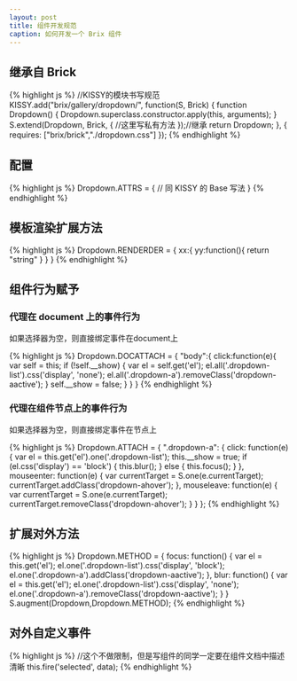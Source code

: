```yaml
---
layout: post
title: 组件开发规范
caption: 如何开发一个 Brix 组件
---
```


## 继承自 Brick

{% highlight js %}
//KISSY的模块书写规范
KISSY.add("brix/gallery/dropdown/", function(S, Brick) {
    function Dropdown() {
        Dropdown.superclass.constructor.apply(this, arguments);
    }
    S.extend(Dropdown, Brick, {
        //这里写私有方法
        });//继承
    return Dropdown;
}, {
    requires: ["brix/brick","./dropdown.css"]
});
{% endhighlight %}

## 配置

{% highlight js %}
Dropdown.ATTRS = {
    // 同 KISSY 的 Base 写法
}
{% endhighlight %}

## 模板渲染扩展方法

{% highlight js %}
Dropdown.RENDERDER = {
    xx:{
        yy:function(){
            return "string"
        }
    }
}
{% endhighlight %}

## 组件行为赋予

### 代理在 document 上的事件行为

如果选择器为空，则直接绑定事件在document上

{% highlight js %}
Dropdown.DOCATTACH = {
    "body":{
        click:function(e){
            var self = this;
            if (!self.__show) {
                var el = self.get('el');
                el.all('.dropdown-list').css('display', 'none');
                el.all('.dropdown-a').removeClass('dropdown-aactive');
            }
            self.__show = false;
        }
    }
}
{% endhighlight %}

### 代理在组件节点上的事件行为

如果选择器为空，则直接绑定事件在节点上

{% highlight js %}
Dropdown.ATTACH = {
    ".dropdown-a": {
        click: function(e) {
            var el = this.get('el').one('.dropdown-list');
            this.__show = true;
            if (el.css('display') == 'block') {
                this.blur();
            } else {
                this.focus();
            }
        },
        mouseenter: function(e) {
            var currentTarget = S.one(e.currentTarget);
            currentTarget.addClass('dropdown-ahover');
        },
        mouseleave: function(e) {
            var currentTarget = S.one(e.currentTarget);
            currentTarget.removeClass('dropdown-ahover');
        }
    }
};
{% endhighlight %}

## 扩展对外方法

{% highlight js %}
Dropdown.METHOD = {
    focus: function() {
        var el = this.get('el');
        el.one('.dropdown-list').css('display', 'block');
        el.one('.dropdown-a').addClass('dropdown-aactive');
    },
    blur: function() {
        var el = this.get('el');
        el.one('.dropdown-list').css('display', 'none');
        el.one('.dropdown-a').removeClass('dropdown-aactive');
    }
}
S.augment(Dropdown,Dropdown.METHOD);
{% endhighlight %}

## 对外自定义事件

{% highlight js %}
//这个不做限制，但是写组件的同学一定要在组件文档中描述清晰
this.fire('selected', data);
{% endhighlight %}